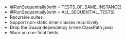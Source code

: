 * @RunSequentially(with = TESTS\_OF\_SAME\_INSTANCE)
 * @RunSequentially(with = ALL\_SEQUENTIAL\_TESTS)
* Recursive suites
* Support non-static inner classes recursively
* Drop the Guava dependency (inline ClassPath.java)
* Warn on non-final fields
